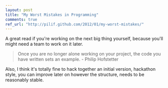 ```yaml
---
layout: post
title: "My Worst Mistakes in Programming"
comments: true
ref_url: "http://pilif.github.com/2012/01/my-worst-mistakes/"
---
```


A great read if you're working on the next big thing yourself, because you'll might need a team to work on it later.

> Once you are no longer alone working on your project, the code you have written sets an example. - Philip Hofstetter

Also, I think it's totally fine to hack together an initial version, hackathon style, you can improve later on however the structure, needs to be reasonably stable.
